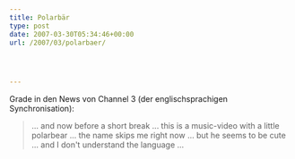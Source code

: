 ```yaml
---
title: Polarbär
type: post
date: 2007-03-30T05:34:46+00:00
url: /2007/03/polarbaer/




---
```

Grade in den News von Channel 3 (der englischsprachigen Synchronisation):

> ... and now before a short break ... this is a music-video with a little polarbear ... the name skips me right now ... but he seems to be cute ... and I don't understand the language ...

